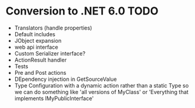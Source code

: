 ﻿# Conversion to .NET 6.0 TODO

* Translators (handle properties)
* Default includes
* JObject expansion
* web api interface
* Custom Serializer interface?
* ActionResult handler
* Tests
* Pre and Post actions
* DEpendency injection in GetSourceValue
* Type Configuration with a dynamic action rather than a static Type so we can do something like 'all versions of MyClass<T>' or 'Everything that implements IMyPublicInterface'







